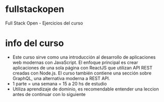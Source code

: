 # fullstackopen
Full Stack Open - Ejercicios del curso

# info del curso
- Este curso sirve como una introducción al desarrollo de aplicaciones web modernas con JavaScript. El enfoque principal es crear aplicaciones de una sola página con ReactJS que utilizan API REST creadas con Node.js. El curso también contiene una sección sobre GraphQL, una alternativa moderna a REST API.
- 1 parte = una semana = 15 a 20 hs de estudio
- Utiliza aprendizaje de dominio, es recomendable entender una leccion antes de continuar con lo siguiente

